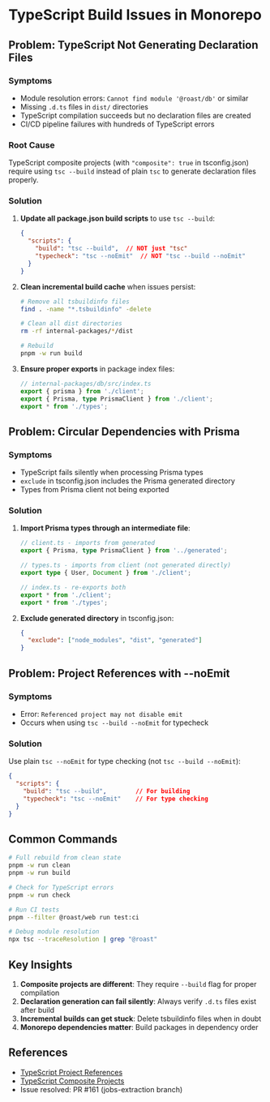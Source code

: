 # TypeScript Build Issues in Monorepo

## Problem: TypeScript Not Generating Declaration Files

### Symptoms
- Module resolution errors: `Cannot find module '@roast/db'` or similar
- Missing `.d.ts` files in `dist/` directories
- TypeScript compilation succeeds but no declaration files are created
- CI/CD pipeline failures with hundreds of TypeScript errors

### Root Cause
TypeScript composite projects (with `"composite": true` in tsconfig.json) require using `tsc --build` instead of plain `tsc` to generate declaration files properly.

### Solution

1. **Update all package.json build scripts** to use `tsc --build`:
   ```json
   {
     "scripts": {
       "build": "tsc --build",  // NOT just "tsc"
       "typecheck": "tsc --noEmit"  // NOT "tsc --build --noEmit"
     }
   }
   ```

2. **Clean incremental build cache** when issues persist:
   ```bash
   # Remove all tsbuildinfo files
   find . -name "*.tsbuildinfo" -delete
   
   # Clean all dist directories
   rm -rf internal-packages/*/dist
   
   # Rebuild
   pnpm -w run build
   ```

3. **Ensure proper exports** in package index files:
   ```typescript
   // internal-packages/db/src/index.ts
   export { prisma } from './client';
   export { Prisma, type PrismaClient } from './client';
   export * from './types';
   ```

## Problem: Circular Dependencies with Prisma

### Symptoms
- TypeScript fails silently when processing Prisma types
- `exclude` in tsconfig.json includes the Prisma generated directory
- Types from Prisma client not being exported

### Solution

1. **Import Prisma types through an intermediate file**:
   ```typescript
   // client.ts - imports from generated
   export { Prisma, type PrismaClient } from '../generated';
   
   // types.ts - imports from client (not generated directly)
   export type { User, Document } from './client';
   
   // index.ts - re-exports both
   export * from './client';
   export * from './types';
   ```

2. **Exclude generated directory** in tsconfig.json:
   ```json
   {
     "exclude": ["node_modules", "dist", "generated"]
   }
   ```

## Problem: Project References with --noEmit

### Symptoms
- Error: `Referenced project may not disable emit`
- Occurs when using `tsc --build --noEmit` for typecheck

### Solution

Use plain `tsc --noEmit` for type checking (not `tsc --build --noEmit`):
```json
{
  "scripts": {
    "build": "tsc --build",        // For building
    "typecheck": "tsc --noEmit"    // For type checking
  }
}
```

## Common Commands

```bash
# Full rebuild from clean state
pnpm -w run clean
pnpm -w run build

# Check for TypeScript errors
pnpm -w run check

# Run CI tests
pnpm --filter @roast/web run test:ci

# Debug module resolution
npx tsc --traceResolution | grep "@roast"
```

## Key Insights

1. **Composite projects are different**: They require `--build` flag for proper compilation
2. **Declaration generation can fail silently**: Always verify `.d.ts` files exist after build
3. **Incremental builds can get stuck**: Delete tsbuildinfo files when in doubt
4. **Monorepo dependencies matter**: Build packages in dependency order

## References

- [TypeScript Project References](https://www.typescriptlang.org/docs/handbook/project-references.html)
- [TypeScript Composite Projects](https://www.typescriptlang.org/tsconfig#composite)
- Issue resolved: PR #161 (jobs-extraction branch)